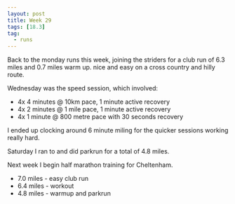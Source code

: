 ```yaml
---
layout: post
title: Week 29
tags: [18.3]
tag:
  - runs
---
```


Back to the monday runs this week, joining the striders for a club run of 6.3 miles and 0.7 miles warm up. nice and easy on a cross country and hilly route.

Wednesday was the speed session, which involved:

- 4x 4 minutes @ 10km pace, 1 minute active recovery
- 4x 2 minutes @ 1 mile pace, 1 minute active recovery
- 4x 1 minute @ 800 metre pace with 30 seconds recovery

I ended up clocking around 6 minute miling for the quicker sessions working really hard.

Saturday I ran to and did parkrun for a total of 4.8 miles.

Next week I begin half marathon training for Cheltenham.

- 7.0 miles - easy club run
- 6.4 miles - workout
- 4.8 miles - warmup and parkrun

